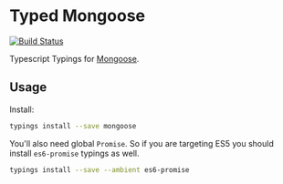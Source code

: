 # Typed Mongoose
[![Build Status](https://travis-ci.org/louy/typed-mongoose.svg?branch=master)](https://travis-ci.org/louy/typed-mongoose)

Typescript Typings for [Mongoose](http://mongoosejs.com).


## Usage

Install:

```bash
typings install --save mongoose
```

You'll also need global `Promise`. So if you are targeting ES5 you should install `es6-promise` typings as well.

```bash
typings install --save --ambient es6-promise
```
